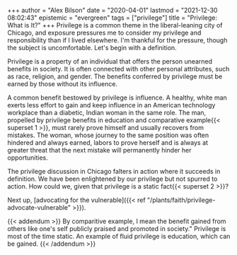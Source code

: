 +++
author = "Alex Bilson"
date = "2020-04-01"
lastmod = "2021-12-30 08:02:43"
epistemic = "evergreen"
tags = ["privilege"]
title = "Privilege: What is It?"
+++
Privilege is a common theme in the liberal-leaning city of Chicago, and exposure pressures me to consider my privilege and responsibility than if I lived elsewhere. I'm thankful for the pressure, though the subject is uncomfortable. Let's begin with a definition.

Privilege is a property of an individual that offers the person unearned benefits in society. It is often connected with other personal attributes, such as race, religion, and gender. The benefits conferred by privilege must be earned by those without its influence.

A common benefit bestowed by privilege is influence. A healthy, white man exerts less effort to gain and keep influence in an American technology workplace than a diabetic, Indian woman in the same role. The man, propelled by privilege benefits in education and comparative example{{< superset 1 >}}, must rarely prove himself and usually recovers from mistakes. The woman, whose journey to the same position was often hindered and always earned, labors to prove herself and is always at greater threat that the next mistake will permanently hinder her opportunities.

The privilege discussion in Chicago falters in action where it succeeds in definition. We have been enlightened by our privilege but not spurred to action. How could we, given that privilege is a static fact{{< superset 2 >}}?

Next up, [advocating for the vulnerable]({{< ref "/plants/faith/privilege-advocate-vulnerable" >}}).

{{< addendum >}}
By comparitive example, I mean the benefit gained from others like one's self publicly praised and promoted in society."
Privilege is most of the time static. An example of fluid privilege is education, which can be gained.
{{< /addendum >}}
